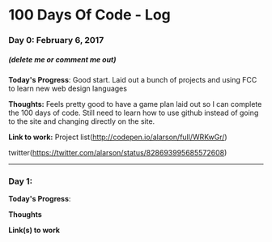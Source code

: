 # 100 Days Of Code - Log

### Day 0: February 6, 2017 
##### (delete me or comment me out)

**Today's Progress**: 
Good start. Laid out a bunch of projects and using FCC to learn new web design languages

**Thoughts:**
Feels pretty good to have a game plan laid out so I can complete the 100 days of code. Still need to learn how to use github instead of going to the site and changing directly on the site.

**Link to work:** 
Project list(http://codepen.io/alarson/full/WRKwGr/)

twitter(https://twitter.com/alarson/status/828693995685572608)

---------------------------------------------------------

### Day 1: 

**Today's Progress**: 

**Thoughts** 

**Link(s) to work**
